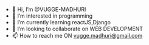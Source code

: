 - 👋 Hi, I’m @VUGGE-MADHURI
- 👀 I’m interested in programming
- 🌱 I’m currently learning reactJS,Django
- 💞️ I’m looking to collaborate on WEB DEVELOPMENT
- 📫 How to reach me ON vugge.madhuri@gmail.com

<!---
VUGGE-MADHURI/VUGGE-MADHURI is a ✨ special ✨ repository because its `README.md` (this file) appears on your GitHub profile.
You can click the Preview link to take a look at your changes.
--->
